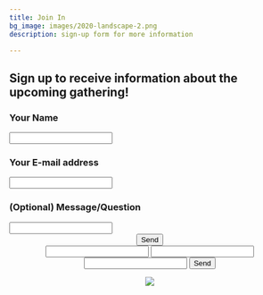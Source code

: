 ```yaml
---
title: Join In
bg_image: images/2020-landscape-2.png
description: sign-up form for more information

---
```

## Sign up to receive information about the upcoming gathering!

<form action="[https://getform.io/f/90d4734d-956d-41db-b285-c2898d6a7d60](https://getform.io/f/90d4734d-956d-41db-b285-c2898d6a7d60 "https://getform.io/f/90d4734d-956d-41db-b285-c2898d6a7d60")" method="POST">

### Your Name

<input type="text" name="name">

### Your E-mail address

<input type="email" name="email">

### (Optional) Message/Question

<input type="text" name="message">

<br>

<center><button type="submit">Send</button>

</form>

<br>

<form action="[https://getform.io/f/90d4734d-956d-41db-b285-c2898d6a7d60](https://getform.io/f/90d4734d-956d-41db-b285-c2898d6a7d60 "https://getform.io/f/90d4734d-956d-41db-b285-c2898d6a7d60")" method="POST"> <input type="text" name="name"> <input type="email" name="email"> <input type="text" name="message"> <button type="submit">Send</button> </form>

![](images/2020-three-quarters-1.png)